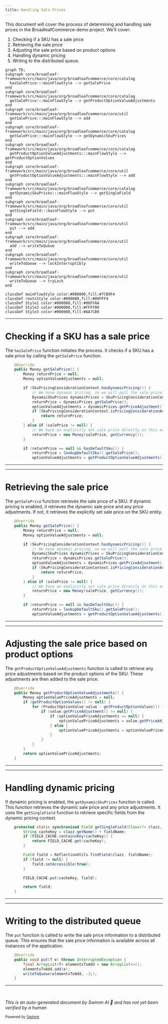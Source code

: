 ```yaml
---
title: Handling Sale Prices
---
```

This document will cover the process of determining and handling sale prices in the BroadleafCommerce-demo project. We'll cover:

1. Checking if a SKU has a sale price
2. Retrieving the sale price
3. Adjusting the sale price based on product options
4. Handling dynamic pricing
5. Writing to the distributed queue.

```mermaid
graph TD;
subgraph core/broadleaf-framework/src/main/java/org/broadleafcommerce/core/catalog
  hasSalePrice:::mainFlowStyle --> getSalePrice
end
subgraph core/broadleaf-framework/src/main/java/org/broadleafcommerce/core/catalog
  getSalePrice:::mainFlowStyle --> getProductOptionValueAdjustments
end
subgraph core/broadleaf-framework/src/main/java/org/broadleafcommerce/core/util
  getSalePrice:::mainFlowStyle --> add
end
subgraph core/broadleaf-framework/src/main/java/org/broadleafcommerce/core/catalog
  getSalePrice:::mainFlowStyle --> getDynamicSkuPrices
end
subgraph core/broadleaf-framework/src/main/java/org/broadleafcommerce/core/catalog
  getProductOptionValueAdjustments:::mainFlowStyle --> getProductOptionValues
end
subgraph core/broadleaf-framework/src/main/java/org/broadleafcommerce/core/util
  getProductOptionValueAdjustments:::mainFlowStyle --> add
end
subgraph core/broadleaf-framework/src/main/java/org/broadleafcommerce/core/catalog
  getDynamicSkuPrices:::mainFlowStyle --> getSingleField
end
subgraph core/broadleaf-framework/src/main/java/org/broadleafcommerce/core/util
  getSingleField:::mainFlowStyle --> put
end
subgraph core/broadleaf-framework/src/main/java/org/broadleafcommerce/core/util
  put --> add
end
subgraph core/broadleaf-framework/src/main/java/org/broadleafcommerce/core/util
  add --> writeToQueue
end
subgraph core/broadleaf-framework/src/main/java/org/broadleafcommerce/core/util
  writeToQueue --> lockInterruptibly
end
subgraph core/broadleaf-framework/src/main/java/org/broadleafcommerce/core/util
  writeToQueue --> tryLock
end

classDef mainFlowStyle color:#000000,fill:#7CB9F4
classDef rootsStyle color:#000000,fill:#00FFF4
classDef Style1 color:#000000,fill:#00FFAA
classDef Style2 color:#000000,fill:#FFFF00
classDef Style3 color:#000000,fill:#AA7CB9
```

<SwmSnippet path="/core/broadleaf-framework/src/main/java/org/broadleafcommerce/core/catalog/domain/SkuImpl.java" line="493">

---

# Checking if a SKU has a sale price

The `hasSalePrice` function initiates the process. It checks if a SKU has a sale price by calling the `getSalePrice` function.

```java
    @Override
    public Money getSalePrice() {
        Money returnPrice = null;
        Money optionValueAdjustments = null;

        if (SkuPricingConsiderationContext.hasDynamicPricing()) {
            // We have dynamic pricing, so we will pull the sale price from there
            DynamicSkuPrices dynamicPrices = SkuPricingConsiderationContext.getDynamicSkuPrices(this);
            returnPrice = dynamicPrices.getSalePrice();
            optionValueAdjustments = dynamicPrices.getPriceAdjustment();
            if (SkuPricingConsiderationContext.isPricingConsiderationActive()) {
                return returnPrice;
            }
        } else if (salePrice != null) {
            // We have an explicitly set sale price directly on this entity. We will not apply any adjustments
            returnPrice = new Money(salePrice, getCurrency());
        }

        if (returnPrice == null && hasDefaultSku()) {
            returnPrice = lookupDefaultSku().getSalePrice();
            optionValueAdjustments = getProductOptionValueAdjustments();
```

---

</SwmSnippet>

<SwmSnippet path="/core/broadleaf-framework/src/main/java/org/broadleafcommerce/core/catalog/domain/SkuImpl.java" line="493">

---

# Retrieving the sale price

The `getSalePrice` function retrieves the sale price of a SKU. If dynamic pricing is enabled, it retrieves the dynamic sale price and any price adjustments. If not, it retrieves the explicitly set sale price on the SKU entity.

```java
    @Override
    public Money getSalePrice() {
        Money returnPrice = null;
        Money optionValueAdjustments = null;

        if (SkuPricingConsiderationContext.hasDynamicPricing()) {
            // We have dynamic pricing, so we will pull the sale price from there
            DynamicSkuPrices dynamicPrices = SkuPricingConsiderationContext.getDynamicSkuPrices(this);
            returnPrice = dynamicPrices.getSalePrice();
            optionValueAdjustments = dynamicPrices.getPriceAdjustment();
            if (SkuPricingConsiderationContext.isPricingConsiderationActive()) {
                return returnPrice;
            }
        } else if (salePrice != null) {
            // We have an explicitly set sale price directly on this entity. We will not apply any adjustments
            returnPrice = new Money(salePrice, getCurrency());
        }

        if (returnPrice == null && hasDefaultSku()) {
            returnPrice = lookupDefaultSku().getSalePrice();
            optionValueAdjustments = getProductOptionValueAdjustments();
```

---

</SwmSnippet>

<SwmSnippet path="/core/broadleaf-framework/src/main/java/org/broadleafcommerce/core/catalog/domain/SkuImpl.java" line="476">

---

# Adjusting the sale price based on product options

The `getProductOptionValueAdjustments` function is called to retrieve any price adjustments based on the product options of the SKU. These adjustments are then added to the sale price.

```java
    @Override
    public Money getProductOptionValueAdjustments() {
        Money optionValuePriceAdjustments = null;
        if (getProductOptionValues() != null) {
            for (ProductOptionValue value : getProductOptionValues()) {
                if (value.getPriceAdjustment() != null) {
                    if (optionValuePriceAdjustments == null) {
                        optionValuePriceAdjustments = value.getPriceAdjustment();
                    } else {
                        optionValuePriceAdjustments = optionValuePriceAdjustments.add(value.getPriceAdjustment());
                    }
                }
            }
        }
        return optionValuePriceAdjustments;
    }
```

---

</SwmSnippet>

<SwmSnippet path="/core/broadleaf-framework/src/main/java/org/broadleafcommerce/core/catalog/service/dynamic/SkuPricingConsiderationContext.java" line="131">

---

# Handling dynamic pricing

If dynamic pricing is enabled, the `getDynamicSkuPrices` function is called. This function retrieves the dynamic sale price and any price adjustments. It uses the `getSingleField` function to retrieve specific fields from the dynamic pricing context.

```java
    protected static synchronized Field getSingleField(Class<?> clazz, String fieldName) throws IllegalStateException {
        String cacheKey = clazz.getName() + fieldName;
        if (FIELD_CACHE.containsKey(cacheKey)) {
            return FIELD_CACHE.get(cacheKey);
        }

        Field field = ReflectionUtils.findField(clazz, fieldName);
        if (field != null) {
            field.setAccessible(true);
        }

        FIELD_CACHE.put(cacheKey, field);

        return field;
    }
```

---

</SwmSnippet>

<SwmSnippet path="/core/broadleaf-framework/src/main/java/org/broadleafcommerce/core/util/queue/ZookeeperDistributedQueue.java" line="393">

---

# Writing to the distributed queue

The `put` function is called to write the sale price information to a distributed queue. This ensures that the sale price information is available across all instances of the application.

```java
    @Override
    public void put(T e) throws InterruptedException {
        final ArrayList<T> elementsToAdd = new ArrayList<>();
        elementsToAdd.add(e);
        writeToQueue(elementsToAdd, -1L);
    }
```

---

</SwmSnippet>

&nbsp;

*This is an auto-generated document by Swimm AI 🌊 and has not yet been verified by a human*

<SwmMeta version="3.0.0" repo-id="Z2l0aHViJTNBJTNBQnJvYWRsZWFmQ29tbWVyY2UtZGVtbyUzQSUzQWdpbGFkbmF2b3Q=" repo-name="BroadleafCommerce-demo" doc-type="flows"><sup>Powered by [Swimm](/)</sup></SwmMeta>
